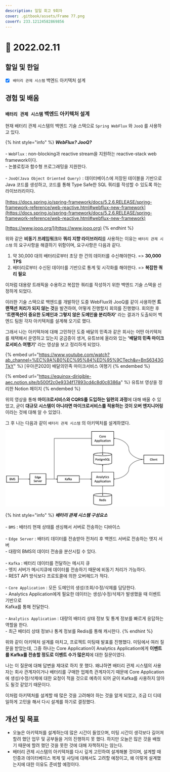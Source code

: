 ```yaml
---
description: 일일 회고 9회차
cover: .gitbook/assets/Frame 77.png
coverY: 233.12124582869856
---
```


# 🥱 2022.02.11

## 할일 및 한일

* [x] `배터리 관제 시스템` 백엔드 아키텍처 설계

## 경험 및 배움

### `배터리 관제 시스템` 백엔드 아키텍처 설계

현재 배터리 관제 시스템의 백엔드 기술 스택으로  `Spring WebFlux` 와 `JooQ` 를 사용하고 있다.

{% hint style="info" %}
_**WebFlux? JooQ?**_\
\
\- `WebFlux` : non-blocking과 reactive stream을 지원하는 reactive-stack web framework이다.\
&#x20; \- 논블로킹과 함수형 프로그래밍을 지원한다.\
\
\- `JooQ(Java Object Oriented Query)` : 데이터베이스에 저장된 테이블을 기반으로 \
&#x20;   Java 코드를 생성하고, 코드를 통해 Type Safe한 SQL 쿼리를 작성할 수 있도록 하는 라이브러리이다.\
\
[https://docs.spring.io/spring-framework/docs/5.2.6.RELEASE/spring-framework-reference/web-reactive.html#webflux-new-framework](https://docs.spring.io/spring-framework/docs/5.2.6.RELEASE/spring-framework-reference/web-reactive.html#webflux-new-framework)

[https://www.jooq.org/](https://www.jooq.org)
{% endhint %}

위와 같은 **비동기 프레임워크**와 **쿼리 지향 라이브러리**를 사용하는 이유는 `배터리 관제 시스템` 의 요구사항을 해결하기 위함이며, 요구사항은 다음과 같다.

1. 약 30,000 대의 배터리로부터 초당 한 건의 데이터를 수신해야한다. => **30,000 TPS**
2. 배터리로부터 수신된 데이터를 기반으로 통계 및 시각화를 해야한다. => **복잡한 쿼리 필요**

이처럼 대용량 트래픽을 수용하고 복잡한 쿼리를 작성하기 위한 백엔드 기술 스택을 선정하게 되었다.



이러한 기술 스택으로 백엔드를 개발하던 도중 WebFlux와 JooQ를 같이 사용하면 **트랜잭션 처리가 되지 않는 것**을 발견하여, 어떻게 진행할지 회의를 진행했다. 회의한 후 **'트랜잭션이 중요한 도메인과 그렇지 않은 도메인을 분리하자'** 라는 결과가 도출되어 백엔드 팀원 각자 아키텍처를 설계해 오기로 했다.



그래서 나는 아키텍처에 대해 고민하던 도중 배달의 민족과 같은 회사는 어떤 아키텍처를 채택해서 운영하고 있는지 궁금증이 생겨, 유튜브에 올라와 있는 **'배달의 민족 마이크로서비스 여행기'** 라는 영상을 보고 정리하게 되었다.

{% embed url="https://www.youtube.com/watch?ab_channel=%EC%9A%B0%EC%95%84%ED%95%9CTech&v=BnS6343GTkY" %}
\[우아콘2020] 배달의민족 마이크서비스 여행기
{% endembed %}

{% embed url="https://equinox-dirigible-aec.notion.site/b500f2c0e9334f17893cd4c8d0c8386a" %}
유튜브 영상을 정리한 Notion 페이지
{% endembed %}



위의 영상을 통해 **마이크로서비스와 CQRS를 도입하는 일련의 과정**에 대해 배울 수 있었고, 굳이 **대규모 시스템이 아니라면 마이크로서비스를 적용하는 것이 오버 엔지니어링**이라는 것에 대해 알 수 있었다.

그 후 나는 다음과 같이 `배터리 관제 시스템` 의 아키텍처를 설계하였다.

![배터리 관제 시스템 아키텍처](<.gitbook/assets/image (1) (1).png>)

{% hint style="info" %}
_**배터리 관제 시스템 구성요소**_\
\
\- `BMS` : 배터리 현재 상태를 센싱해서 서버로 전송하는 디바이스\
\
\- `Edge Server` : 배터리 데이터를 전송받아 전처리 후 백엔드 서버로 전송하는 엣지 서버\
&#x20; \-  대량의 BMS의 데이터 전송을 분산시킬 수 있다.\
\
\- `Kafka` : 배터리 데이터를 전달하는 메시지 큐\
&#x20; \- 엣지 서버가 메시지큐에 데이터를 전송하기 때문에 비동기 처리가 가능하다.\
&#x20; \- REST API 방식보다 프로토콜에 의한 오버헤드가 적다.\
\
\- `Core Application` : 모든 도메인의 생성/조회/수정/삭제를 담당한다.\
&#x20; \- Analytics Application에게 필요한 데이터는 생성/수정/삭제가 발생했을 때 이벤트 기반으로\
&#x20;    Kafka를 통해 전달한다.\
\
\- `Analytics Application` : 대량의 배터리 상태 정보 및 통계 정보를 빠르게 응답하는 역할을 한다.\
&#x20; \- 최근 배터리 상태 정보나 통계 정보를 Redis를 통해 캐시한다.
{% endhint %}



위와 같이 아키텍처 설계를 마치고, 프로젝트 미팅때 발표를 진행했다. 미팅에서 여러 질문을 받았는데, 그중 하나는 Core Application이 Analytics Application에게 **이벤트를 Kafka를 전송할 정도로 이벤트 수가 많은지**에 대한 질문이였다.&#x20;

나는 이 질문에 대해 답변을 제대로 하지 못 했다. 왜냐하면 배터리 관제 시스템의 사용자는 회사 관계자이거나 배터리를 구매한 업체측 관계자이기 때문에 Core Application에 생성/수정/삭제에 대한 요청이 적을 것으로 예측이 되어 굳이 Kafka를 사용하지 않아도 될것 같았기 때문이다.

이처럼 아키텍처를 설계할 때 많은 것을 고려해야 하는 것을 알게 되었고, 조금 더 디테일하게 고민을 해서 다시 설계를 하기로 결정했다.



## 개선 및 목표

* 오늘은 아키텍처를 설계하는데 많은 시간이 들었으며, 미팅 시간이 생각보다 길어져 할려 했던 업무 및 공부들을 거의 진행하지 못 했다. 하지만 오늘은 많은 것을 배웠기 때문에 할려 했던 것을 못한 것에 대해 자책하지는 않는다.
* 배터리 관제 시스템의 아키텍처를 다시 깊게 고민하여 설계해볼 것이며, 설계할 때 인증과 데이터베이스 복제 및 샤딩에 대해서도 고려할 예정이고, 왜 이렇게 설계했는지에 대한 이유도 준비할 예정이다.
